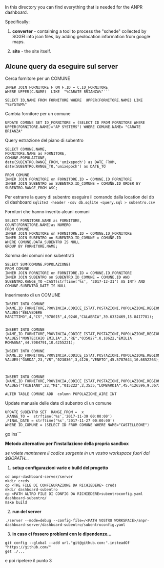 In this directory you can find everything that is needed for the ANPR dashboard.

Specifically:

1) **converter** - containing a tool to process the "schede" collected by SOGEI
   into json files, by adding geolocation information from google maps.

2) **site** - the site itself.



 ## Alcune query da eseguire sul server
Cerca fornitore per un COMUNE

 ```SELECT C.NAME,F.NAME as NOME_FORNITORE FROM COMUNE C
INNER JOIN FORNITORE F ON F.ID = C.ID_FORNITORE
WHERE UPPER(C.NAME)  LIKE  "%CARATE BRIANZA%"```

SELECT ID,NAME FROM FORNITORE WHERE  UPPER(FORNITORE.NAME) LIKE "%SYSTEM%"

```
Cambia fornitore per un comune
```
UPDATE COMUNE SET ID_FORNITORE = (SELECT ID FROM FORNITORE WHERE  UPPER(FORNITORE.NAME)="AP SYSTEMS") WHERE COMUNE.NAME= "CARATE BRIANZA"
```


Query estrazione del piano di subentro
```
SELECT COMUNE.NAME,
FORNITORE.NAME as FORNITORE,
COMUNE.POPOLAZIONE,  
date(SUBENTRO.RANGE_FROM,'unixepoch') as DATE_FROM,
date(SUBENTRO.RANGE_TO,'unixepoch') as DATE_TO

FROM COMUNE
INNER JOIN FORNITORE on FORNITORE.ID = COMUNE.ID_FORNITORE
INNER JOIN SUBENTRO on SUBENTRO.ID_COMUNE = COMUNE.ID ORDER BY SUBENTRO.RANGE_FROM ASC;
```

Per estrarre la query di subentro eseguire il comando dalla location del db di dashboard
```sqlite3 -header -csv db.sqlite <query.sql > subentro.csv```


Fornitori che hanno inserito alcuni comuni
```
SELECT FORNITORE.NAME as FORNITORE,
COUNT(FORNITORE.NAME)as NUMERO
FROM COMUNE
INNER JOIN FORNITORE on FORNITORE.ID = COMUNE.ID_FORNITORE
INNER JOIN SUBENTRO on SUBENTRO.ID_COMUNE = COMUNE.ID
WHERE COMUNE.DATA_SUBENTRO IS NULL
GROUP BY FORNITORE.NAME;
```

Somma dei comuni non subentrati
```
SELECT SUM(COMUNE.POPOLAZIONE)
FROM COMUNE
INNER JOIN FORNITORE on FORNITORE.ID = COMUNE.ID_FORNITORE
INNER JOIN SUBENTRO on SUBENTRO.ID_COMUNE = COMUNE.ID AND SUBENTRO.RANGE_TO <CAST(strftime('%s', '2017-12-31') AS INT) AND COMUNE.SUBENTRO_DATE IS NULL  
```

Inserimento di un COMUNE
```
INSERT INTO COMUNE (NAME,ID_FORNITORE,PROVINCIA,CODICE_ISTAT,POSTAZIONI,POPOLAZIONE,REGION,LAT,LON)
VALUES("BELVEDERE MARITTIMO",4,"CS","078015",4,9240,"CALABRIA",39.6332469,15.8417781);


INSERT INTO COMUNE (NAME,ID_FORNITORE,PROVINCIA,CODICE_ISTAT,POSTAZIONI,POPOLAZIONE,REGION,LAT,LON)
VALUES("MONTECCHIO EMILIA",3,"RE","035027",0,10622,"EMILIA ROMAGNA",44.7084791,10.4255221);

INSERT INTO COMUNE (NAME,ID_FORNITORE,PROVINCIA,CODICE_ISTAT,POSTAZIONI,POPOLAZIONE,REGION,LAT,LON)
VALUES("GARDA",23,"VR","023036",3,4126,"VENETO",45.5787644,10.6852263);



INSERT INTO COMUNE (NAME,ID_FORNITORE,PROVINCIA,CODICE_ISTAT,POSTAZIONI,POPOLAZIONE,REGION,LAT,LON)
VALUES("TRIBIANO",22,"MI","015222",2,3535,"LOMBARDIA",45.4126596,9.3673043);

ALTER TABLE COMUNE ADD  column POPOLAZIONE_AIRE INT

```

Update manuale delle date di subentro di un comune
```
UPDATE SUBENTRO SET  RANGE_FROM =  x
,RANGE_TO =  strftime('%s','2017-11-30 00:00:00')
,FINAL_DATE = strftime('%s','2017-11-27 00:00:00')
WHERE ID_COMUNE = (SELECT ID FROM COMUNE WHERE NAME="CASTELLEONE")
```

go ins```

**Metodo alternativo per l'installazione della propria sandbox**

*se volete mantenere il codice sorgente in un vostro workspace fuori dal $GOPATH...*


 1. **setup configurazioni varie e build del progetto**
 ```
 cd anpr-dashboard-server/server
 mkdir creds
 cp <TRE FILE DI CONFIGURAZIONE DA RICHIEDERE> creds
 mkdir dashboard-subentro
 cp <PATH ALTRO FILE DI CONFIG DA RICHIEDERE>subentroconfig.yaml dashboard-subentro/
 make build
 ```

 2. **run del server**
 ```
 ./server --mode=debug --config-file=/<PATH VOSTRO WORKSPACE>/anpr-dashboard-server/dashboard-subentro/subentroconfig.yaml
 ```

 3. **in caso ci fossero problemi con le dipendenze...**
 ```
git config --global --add url."git@github.com:".insteadOf "https://github.com/"
get ./...
 ```
e poi ripetere il punto 3



#

